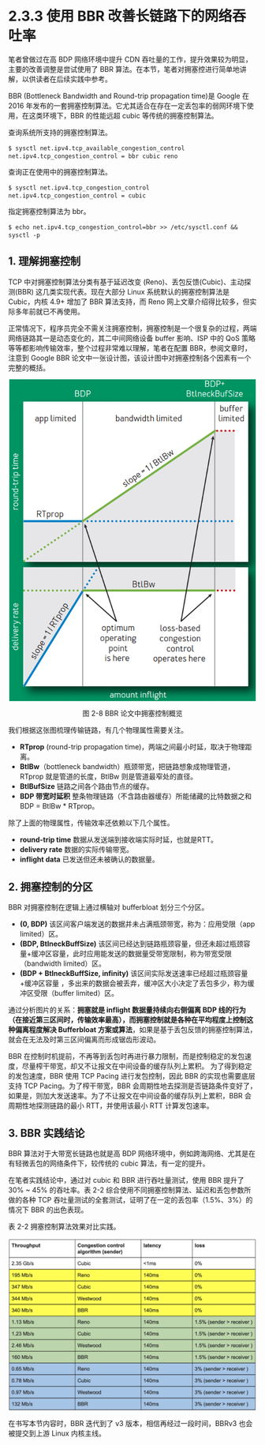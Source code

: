 # 2.3.3 使用 BBR 改善长链路下的网络吞吐率

笔者曾做过在高 BDP 网络环境中提升 CDN 吞吐量的工作，提升效果较为明显，主要的改善调整是尝试使用了 BBR 算法。在本节，笔者对拥塞控进行简单地讲解，以供读者在后续实践中参考。

BBR (Bottleneck Bandwidth and Round-trip propagation time)是 Google 在 2016 年发布的一套拥塞控制算法。它尤其适合在存在一定丢包率的弱网环境下使用，在这类环境下，BBR 的性能远超 cubic 等传统的拥塞控制算法。

查询系统所支持的拥塞控制算法。
```
$ sysctl net.ipv4.tcp_available_congestion_control
net.ipv4.tcp_congestion_control = bbr cubic reno
```
查询正在使用中的拥塞控制算法。
```
$ sysctl net.ipv4.tcp_congestion_control
net.ipv4.tcp_congestion_control = cubic
```

指定拥塞控制算法为 bbr。

```
$ echo net.ipv4.tcp_congestion_control=bbr >> /etc/sysctl.conf && sysctl -p
```

## 1. 理解拥塞控制

TCP 中对拥塞控制算法分类有基于延迟改变 (Reno)、丢包反馈(Cubic)、主动探测(BBR) 这几类实现代表。现在大部分 Linux 系统默认的拥塞控制算法是 Cubic，内核 4.9+ 增加了 BBR 算法支持，而 Reno 网上文章介绍得比较多，但实际多年前就已不再使用。

正常情况下，程序员完全不需关注拥塞控制，拥塞控制是一个很复杂的过程，两端网络链路其一是动态变化的，其二中间网络设备 buffer 影响、ISP 中的 QoS 策略 等等都影响传输效率，整个过程非常难以理解，笔者在配置 BBR，参阅文章时，注意到 Google BBR 论文中一张设计图，该设计图中对拥塞控制各个因素有一个完整的概括。

<div  align="center">
	<img src="../assets/transfer-control.png" width = "500"  align=center />
	<p>图 2-8 BBR 论文中拥塞控制概览</p>
</div>

我们根据这张图梳理传输链路，有几个物理属性需要关注。

- **RTprop** (round-trip propagation time)，两端之间最小时延，取决于物理距离。
- **BtlBw**（bottleneck bandwidth）瓶颈带宽，把链路想象成物理管道，RTprop 就是管道的长度，BtlBw 则是管道最窄处的直径。
- **BtlBufSize**  链路之间各个路由节点的缓存。
- **BDP 带宽时延积** 整条物理链路（不含路由器缓存）所能储藏的比特数据之和 BDP = BtlBw * RTprop。

除了上面的物理属性，传输效率还依赖以下几个属性。

- **round-trip time** 数据从发送端到接收端实际时延，也就是RTT。
- **delivery rate** 数据的实际传输带宽。
- **inflight data** 已发送但还未被确认的数据量。

## 2. 拥塞控制的分区

BBR 对拥塞控制在逻辑上通过横轴对 bufferbloat 划分三个分区。

- **(0, BDP)** 该区间客户端发送的数据并未占满瓶颈带宽，称为：应用受限（app limited）区。
- **(BDP, BtlneckBuffSize)** 该区间已经达到链路瓶颈容量，但还未超过瓶颈容量+缓冲区容量，此时应用能发送的数据量受带宽限制，称为带宽受限（bandwidth limited）区。
- **(BDP + BtlneckBuffSize, infinity)** 该区间实际发送速率已经超过瓶颈容量+缓冲区容量 ，多出来的数据会被丢弃，缓冲区大小决定了丢包多少，称为缓冲区受限（buffer limited）区。

通过分析图片的关系：**拥塞就是 inflight 数据量持续向右侧偏离 BDP 线的行为（在接近第三区间时，传输效率最高），而拥塞控制就是各种在平均程度上控制这种偏离程度解决 Bufferbloat 方案或算法**，如果是基于丢包反馈的拥塞控制算法，就会在无法及时第三区间偏离而形成锯齿形波动。

BBR 在控制时机提前，不再等到丢包时再进行暴力限制，而是控制稳定的发包速度，尽量榨干带宽，却又不让报文在中间设备的缓存队列上累积。
为了得到稳定的发包速度，BBR 使用 TCP Pacing 进行发包控制，因此 BBR 的实现也需要底层支持 TCP Pacing。为了榨干带宽，BBR 会周期性地去探测是否链路条件变好了，如果是，则加大发送速率。为了不让报文在中间设备的缓存队列上累积，BBR 会周期性地探测链路的最小 RTT，并使用该最小 RTT 计算发包速率。

## 3. BBR 实践结论

BBR 算法对于大带宽长链路也就是高 BDP 网络环境中，例如跨海网络、尤其是在有轻微丢包的网络条件下，较传统的 cubic 算法，有一定的提升。

在笔者实践结论中，通过对 cubic 和 BBR 进行吞吐量测试，使用 BBR 提升了 30% ~ 45% 的吞吐率。表 2-2 综合使用不同拥塞控制算法、延迟和丢包参数所做的各种 TCP 吞吐量测试的全套测试，证明了在一定的丢包率（1.5%、3%）的情况下 BBR 的出色表现。

表 2-2 拥塞控制算法效果对比实践。
<div  align="center">
	<img src="../assets/bbr.png" width = "600"  align=center />
</div>

在书写本节内容时，BBR 迭代到了 v3 版本，相信再经过一段时间，BBRv3 也会被提交到上游 Linux 内核主线。

